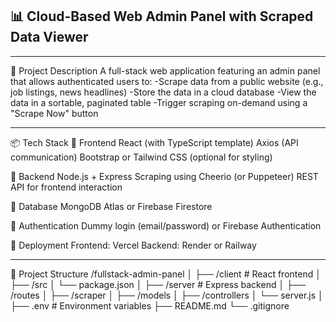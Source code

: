 📊 Cloud-Based Web Admin Panel with Scraped Data Viewer
-----
---

🧩 Project Description
A full-stack web application featuring an admin panel that allows authenticated users to:
-Scrape data from a public website (e.g., job listings, news headlines)
-Store the data in a cloud database
-View the data in a sortable, paginated table
-Trigger scraping on-demand using a "Scrape Now" button

---

📦 Tech Stack
🔹 Frontend
React (with TypeScript template)
Axios (API communication)
Bootstrap or Tailwind CSS (optional for styling)

🔹 Backend
Node.js + Express
Scraping using Cheerio (or Puppeteer)
REST API for frontend interaction

🔹 Database
MongoDB Atlas or Firebase Firestore

🔹 Authentication
Dummy login (email/password) or Firebase Authentication

🔹 Deployment
Frontend: Vercel
Backend: Render or Railway

---

📁 Project Structure
/fullstack-admin-panel
│
├── /client                 # React frontend
│   ├── /src
│   └── package.json
│
├── /server                 # Express backend
│   ├── /routes
│   ├── /scraper
│   ├── /models
│   ├── /controllers
│   └── server.js
│
├── .env                    # Environment variables
├── README.md
└── .gitignore
